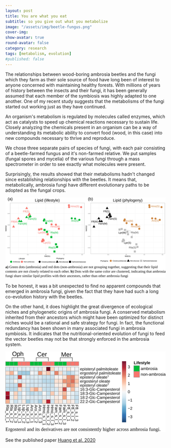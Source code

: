 ```yaml
---
layout: post
title: You are what you eat
subtitle: so you give out what you metabolize
image: "/assets/img/beetle-fungus.png"
cover-img:
show-avatar: true
round-avatar: false
category: research
tags: [metabolism, evolution]
#published: false
---
```


The relationships between wood-boring ambrosia beetles and the fungi which they farm as their sole source of food have long been of interest to anyone concerned with maintaining healthy forests. With millions of years of history between the insects and their fungi, it has been generally assumed that each member of the symbiosis was highly adapted to one another. One of my recent study suggests that the metabolisms of the fungi started out working just as they have continued.

An organism's metabolism is regulated by molecules called enzymes, which act as catalysts to speed up chemical reactions necessary to sustain life. Closely analyzing the chemicals present in an organism can be a way of understanding its metabolic ability to convert food (wood, in this case) into new compounds necessary to thrive and reproduce.

We chose three separate pairs of species of fungi, with each pair consisting of a beetle-farmed fungus and it's non-farmed relative. We put samples (fungal spores and mycelia) of the various fungi through a mass spectrometer in order to see exactly what molecules were present. 

Surprisingly, the results showed that their metabolisms hadn't changed since establishing relationships with the beetles. It means that, metabolically, ambrosia fungi have different evolutionary paths to be adopted as the fungal crops.

![lip_phy](/assets/img/lip_amb_220.png)

To be honest, it was a bit unexpected to find no apparent compounds that emerged in ambrosia fungi, given the fact that they have had such a long co-evolution history with the beetles. 

On the other hand, it does highlight the great divergence of ecological niches and phylogenetic origins of ambrosia fungi. A conserved metabolism inherited from their ancestors which might have been optimized for distinct niches would be a rational and safe strategy for fungi. In fact, the functional redundancy has been shown in many associated fungi in ambrosia symbiosis. It indicates that the nutritional-oriented evolution of fungi to feed the vector beetles may not be that strongly enforced in the ambrosia system.

![ergosterol heatmap](/assets/img/ergosterol_shared_220.png)


See the published paper [Huang et al. 2020](https://www.nature.com/articles/s41396-020-0593-7)

